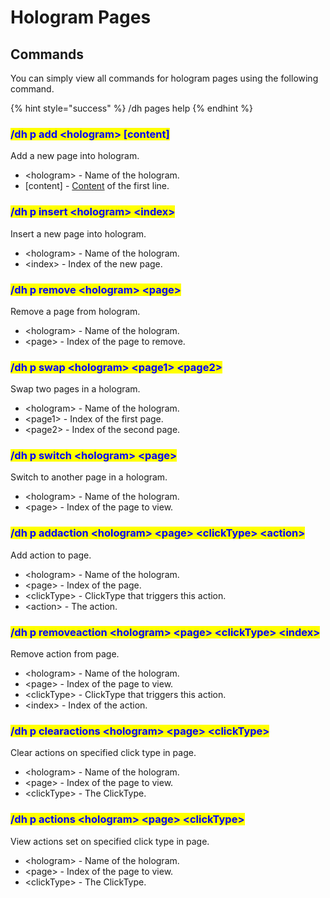 # Hologram Pages

## Commands

You can simply view all commands for hologram pages using the following command.

{% hint style="success" %}
/dh pages help
{% endhint %}

### <mark style="color:blue;">/dh p add \<hologram> \[content]</mark>

Add a new page into hologram.

* \<hologram> - Name of the hologram.
* \[content] - [Content](../format/) of the first line.

### <mark style="color:blue;">/dh p insert \<hologram> \<index></mark>

Insert a new page into hologram.

* \<hologram> - Name of the hologram.
* \<index> - Index of the new page.

### <mark style="color:blue;">/dh p remove \<hologram> \<page></mark>

Remove a page from hologram.

* \<hologram> - Name of the hologram.
* \<page> - Index of the page to remove.

### <mark style="color:blue;">/dh p swap \<hologram> \<page1> \<page2></mark>

Swap two pages in a hologram.

* \<hologram> - Name of the hologram.
* \<page1> - Index of the first page.
* \<page2> - Index of the second page.

### <mark style="color:blue;">/dh p switch \<hologram> \<page></mark>

Switch to another page in a hologram.

* \<hologram> - Name of the hologram.
* \<page> - Index of the page to view.

### <mark style="color:blue;">/dh p addaction \<hologram> \<page> \<clickType> \<action></mark>

Add action to page.

* \<hologram> - Name of the hologram.
* \<page> - Index of the page.
* \<clickType> - ClickType that triggers this action.
* \<action> - The action.

### <mark style="color:blue;">/dh p removeaction \<hologram> \<page> \<clickType> \<index></mark>

Remove action from page.

* \<hologram> - Name of the hologram.
* \<page> - Index of the page to view.
* \<clickType> - ClickType that triggers this action.
* \<index> - Index of the action.

### <mark style="color:blue;">/dh p clearactions \<hologram> \<page> \<clickType></mark>

Clear actions on specified click type in page.

* \<hologram> - Name of the hologram.
* \<page> - Index of the page to view.
* \<clickType> - The ClickType.

### <mark style="color:blue;">/dh p actions \<hologram> \<page> \<clickType></mark>

View actions set on specified click type in page.

* \<hologram> - Name of the hologram.
* \<page> - Index of the page to view.
* \<clickType> - The ClickType.



